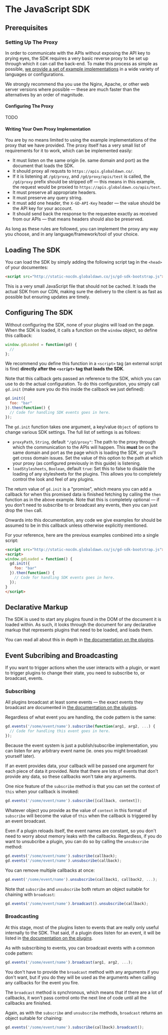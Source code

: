 # The JavaScript SDK

## Prerequisites

### Setting Up The Proxy

In order to communicate with the APIs without exposing the API key to prying eyes, the SDK requires a very basic reverse proxy to be set up through which it can call the back-end. To make this process as simple as possible, [we provide a set of example implementations](https://github.com/esp/api-example-proxy) in a wide variety of languages or configurations.

We strongly recommend tha you use the Nginx, Apache, or other web server versions where possible &mdash; these are much faster than the alternatives by an order of magnitude.

#### Configuring The Proxy

TODO

#### Writing Your Own Proxy Implementation

You are by no means limited to using the example implementations of the proxy that we have provided. The proxy itself has a very small list of requirements for it to work, which can be implemented easily:

* It must listen on the same origin (ie. same domain and port) as the document that loads the SDK.
* It should proxy all requsts to `https://apis.globaldawn.co/`.
* If it is listening at `/gd/proxy`, and `/gd/proxy/apis/test` is called, the `/gd/proxy` prefix should be stripped off &mdash; this means in this example, the request would be proxied to `https://apis.globaldawn.co/apis/test`.
* It must preserve all appropriate headers.
* It must preserve any query string.
* It must add one header, the `X-GD-API-Key` header &mdash; the value should be the API key for your account.
* It should send back the response to the requestee exactly as received from our APIs &mdash; that means headers should also be preserved.

As long as these rules are followed, you can implement the proxy any way you choose, and in any language/framework/tool of your choice.

## Loading The SDK

You can load the SDK by simply adding the following script tag in the `<head>` of your documentes:

```html
<script src="http://static-nocdn.globaldawn.co/js/gd-sdk-bootstrap.js"></script>
```

This is a very small JavaScript file that should not be cached. It loads the actual SDK from our CDN, making sure the delivery to the client is as fast as possible but ensuring updates are timely.

## Configuring The SDK

Without configuring the SDK, none of your plugins will load on the page. When the SDK is loaded, it calls a function on the `window` object, so define this callback:

```js
window.gdLoaded = function(gd) {
  //
};
```

We recommend you define this function in a `<script>` tag (an external script is fine) **directly after the `<script>` tag that loads the SDK**.

Note that this callback gets passed an reference to the SDK, which you can use to do the actual configuration. To do this configuration, you simply call `gd.init` (make sure you do this inside the callback we just defined):

```js
gd.init({
  foo: "bar"
}).then(function() {
  // Code for handling SDK events goes in here.
});
```

The `gd.init` function takes one argument, a key/value `Object` of options to change various SDK settings. The full list of settings is as follows:

* `proxyPath`, `String`, default `"/gd/proxy"`: The path to the proxy through which the communication to the APIs will happen. This **must** be on the same domain and port as the page which is loading the SDK, or you'll get cross domain issues. Set the value of this option to the path at which your proxy (as configured previously in this guide) is listening.
* `loadStylesheets`, `Boolean`, default `true`: Set this to false to disable the loading of any stylesheets for the plugins. This allows you to completely control the look and feel of any plugins.

The return value of `gd.init` is a "promise", which means you can add a callback for when this promised data is finished fetching by calling the `then` function as in the above example. Note that this is completely optional &mdash; if you don't need to subscribe to or broadcast any events, then you can just drop the `then` call.

Onwards into this documentation, any code we give examples for should be assumed to be in this  callback unless otherwise explicitly mentioned.

For your reference, here are the previous examples combined into a single script:

```html
<script src="http://static-nocdn.globaldawn.co/js/gd-sdk-bootstrap.js"></script>
<script>
window.gdLoaded = function() {
  gd.init({
    foo: "bar"
  }).then(function() {
    // Code for handling SDK events goes in here.
  });
}
</script>
```

## Declarative Markup

The SDK is used to start any plugins found in the DOM of the document it is loaded within. As such, it looks through the document for any declarative markup that represents plugins that need to be loaded, and loads them.

You can read all about this in depth in [the documentation on the plugins](https://github.com/esp/docs/blob/master/plugins/README.md).

## Event Subcribing and Broadcasting

If you want to trigger actions when the user interacts with a plugin, or want to trigger plugins to change their state, you need to subscribe to, or broadcast, events.

### Subscribing

All plugins broadcast at least some events &mdash; the exact events they broadcast are documented in [the documentation on the plugins](https://github.com/esp/docs/blob/master/plugins/README.md).

Regardless of what event you are handling, the code pattern is the same:

```js
gd.events('/some/event/name').subscribe(function(arg1, arg2, ...) {
  // Code for handling this event goes in here.
});
```

Because the event system is just a publish/subscribe implementation, you can listen for any arbitrary event name (ie. ones you might broadcast yourself later).

If an event provides data, your callback will be passed one argument for each piece of data it provided. Note that there are lots of events that don't provide any data, so these callbacks won't take any arguments.

One nice feature of the `subscribe` method is that you can set the context of `this` when your callback is invoked:

```js
gd.events('/some/event/name').subscribe([callback, context]);
```

Whatever object you provide as the value of `context` in this format of `subscribe` will become the value of `this` when the callback is triggered by an event broadcast.

Even if a plugin reloads itself, the event names are constant, so you don't need to worry about memory leaks with the callbacks. Regardless, if you do want to unsubcribe a plugin, you can do so by calling the `unsubscribe` method:

```js
gd.events('/some/event/name').subscribe(callback);
gd.events('/some/event/name').unsubscribe(callback);
```

You can remove multiple callbacks at once:

```js
gd.event('/some/event/name').unsubscribe(callback1, callback2, ...);
```

Note that `subscribe` and `unsubscribe` both return an object suitable for chaining with `broadcast`:

```js
gd.events('/some/event/name').broadcast().unsubscribe(callback);
```

### Broadcasting

At this stage, most of the plugins listen to events that are really only useful internally to the SDK. That said, if a plugin does listen for an event, it will be listed in [the documentation on the plugins](https://github.com/esp/docs/blob/master/plugins/README.md).

As with subscribing to events, you can broadcast events with a common code pattern:

```js
gd.events('/some/event/name').broadcast(arg1, arg2, ...);
```

You don't have to provide the `broadcast` method with any arguments if you don't want, but if you do they will be used as the arguments when calling any callbacks for the event you fire.

The `broadcast` method is synchronous, which means that if there are a lot of callbacks, it won't pass control onto the next line of code until all the callbacks are finished.

Again, as with the `subscribe` and `unsubscribe` methods, `broadcast` returns an object suitable for chaining:

```js
gd.events('/some/event/name').subscribe(callback).broadcast();
```
